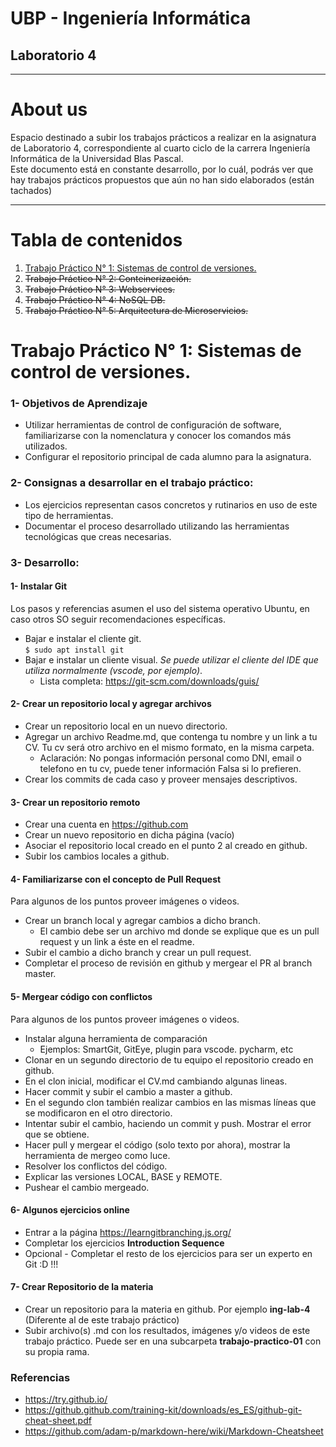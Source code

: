 # UBP - Ingeniería Informática
## Laboratorio 4

---

# About us

Espacio destinado a subir los trabajos prácticos a realizar en la asignatura de Laboratorio 4, correspondiente al cuarto ciclo de la carrera  Ingeniería Informática de la Universidad Blas Pascal.  
Este documento está en constante desarrollo, por lo cuál, podrás ver que hay trabajos prácticos propuestos que aún no han sido elaborados (están tachados) 

---


# Tabla de contenidos

1. [Trabajo Práctico N° 1: Sistemas de control de versiones.](#trabajo-práctico-n-1-sistemas-de-control-de-versiones)
1. ~~Trabajo Práctico N° 2: Conteinerización.~~
1. ~~Trabajo Práctico N° 3: Webservices.~~
1. ~~Trabajo Práctico N° 4: NoSQL DB.~~
1. ~~Trabajo Práctico N° 5: Arquitectura de Microservicios.~~

   
# Trabajo Práctico N° 1: Sistemas de control de versiones.

### 1- Objetivos de Aprendizaje
 - Utilizar herramientas de control de configuración de software, familiarizarse con la nomenclatura y conocer los comandos más utilizados.
 - Configurar el repositorio principal de cada alumno para la asignatura.

### 2- Consignas a desarrollar en el trabajo práctico:
  - Los ejercicios representan casos concretos y rutinarios en uso de este tipo de herramientas.
  - Documentar el proceso desarrollado utilizando las herramientas tecnológicas que creas necesarias.
  
### 3- Desarrollo:

#### 1- Instalar Git
Los pasos y referencias asumen el uso del sistema operativo Ubuntu, en caso otros SO seguir recomendaciones específicas.

  - Bajar e instalar el cliente git.  
  `$ sudo apt install git`
  - Bajar e instalar un cliente visual. 
  _Se puede utilizar el cliente del IDE que utiliza normalmente (vscode, por ejemplo)_. 
    - Lista completa: https://git-scm.com/downloads/guis/

#### 2- Crear un repositorio local y agregar archivos
  - Crear un repositorio local en un nuevo directorio.
  - Agregar un archivo Readme.md, que contenga tu nombre y un link a tu CV. Tu cv será otro archivo en el mismo formato, en la misma carpeta.
    - Aclaración: No pongas información personal como DNI, email o telefono en tu cv, puede tener información Falsa si lo prefieren.
  - Crear los commits de cada caso y proveer mensajes descriptivos.

#### 3- Crear un repositorio remoto
  - Crear una cuenta en https://github.com
  - Crear un nuevo repositorio en dicha página (vacío)
  - Asociar el repositorio local creado en el punto 2 al creado en github.
  - Subir los cambios locales a github.

#### 4- Familiarizarse con el concepto de Pull Request
Para algunos de los puntos proveer imágenes o videos.
  
  - Crear un branch local y agregar cambios a dicho branch. 
    - El cambio debe ser un archivo md donde se explique que es un pull request y un link a éste en el readme. 
  - Subir el cambio a dicho branch y crear un pull request.
  - Completar el proceso de revisión en github y mergear el PR al branch master.

#### 5- Mergear código con conflictos  
Para algunos de los puntos proveer imágenes o videos.
  
  - Instalar alguna herramienta de comparación
    - Ejemplos: SmartGit, GitEye, plugin para vscode. pycharm, etc   
  - Clonar en un segundo directorio de tu equipo el repositorio creado en github.
  - En el clon inicial, modificar el CV.md cambiando algunas lineas.
  - Hacer commit y subir el cambio a master a github.
  - En el segundo clon también realizar cambios en las mismas líneas que se modificaron en el otro directorio.
  - Intentar subir el cambio, haciendo un commit y push. Mostrar el error que se obtiene.
  - Hacer pull y mergear el código (solo texto por ahora), mostrar la herramienta de mergeo como luce.
  - Resolver los conflictos del código.
  - Explicar las versiones LOCAL, BASE y REMOTE.
  - Pushear el cambio mergeado.

#### 6- Algunos ejercicios online
  - Entrar a la página https://learngitbranching.js.org/
  - Completar los ejercicios **Introduction Sequence**
  - Opcional - Completar el resto de los ejercicios para ser un experto en Git :D !!!

#### 7- Crear Repositorio de la materia
  - Crear un repositorio para la materia en github. Por ejemplo **ing-lab-4** (Diferente al de este trabajo práctico)
  - Subir archivo(s) .md con los resultados, imágenes y/o videos de este trabajo práctico. Puede ser en una subcarpeta **trabajo-practico-01** con su propia rama.
  


### Referencias

- https://try.github.io/
- https://github.github.com/training-kit/downloads/es_ES/github-git-cheat-sheet.pdf
- https://github.com/adam-p/markdown-here/wiki/Markdown-Cheatsheet

 

